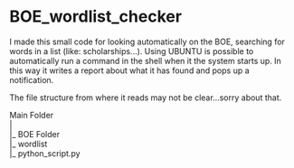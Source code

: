 # BOE_wordlist_checker
I made this small code for looking automatically on the BOE, searching for words in a list (like: scholarships...).
Using UBUNTU is possible to automatically run a command in the shell when it the system starts up. In this way it writes a report about what it has found and pops up a notification.

The file structure from where it reads may not be clear...sorry about that.  

Main Folder  
|  
|_ BOE Folder   
|_ wordlist  
|_ python_script.py  
